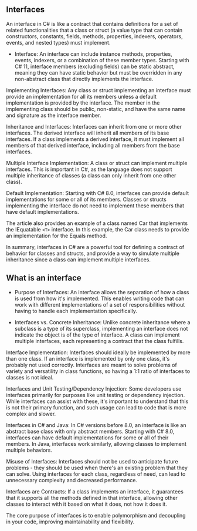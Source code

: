 ## Interfaces 

An interface in C# is like a contract that contains definitions for a set of related functionalities that a class or struct (a value type that can contain constructors, constants, fields, methods, properties, indexers, operators, events, and nested types) must implement.


- Interface: An interface can include instance methods, properties, events, indexers, or a combination of these member types. Starting with C# 11, interface members (excluding fields) can be static abstract, meaning they can have static behavior but must be overridden in any non-abstract class that directly implements the interface.

Implementing Interfaces: Any class or struct implementing an interface must provide an implementation for all its members unless a default implementation is provided by the interface. The member in the implementing class should be public, non-static, and have the same name and signature as the interface member.

Inheritance and Interfaces: Interfaces can inherit from one or more other interfaces. The derived interface will inherit all members of its base interfaces. If a class implements a derived interface, it must implement all members of that derived interface, including all members from the base interfaces.

Multiple Interface Implementation: A class or struct can implement multiple interfaces. This is important in C#, as the language does not support multiple inheritance of classes (a class can only inherit from one other class).

Default Implementation: Starting with C# 8.0, interfaces can provide default implementations for some or all of its members. Classes or structs implementing the interface do not need to implement these members that have default implementations.

The article also provides an example of a class named Car that implements the IEquatable `<T>` interface. In this example, the Car class needs to provide an implementation for the Equals method.

In summary, interfaces in C# are a powerful tool for defining a contract of behavior for classes and structs, and provide a way to simulate multiple inheritance since a class can implement multiple interfaces.

## What is an interface 

- Purpose of Interfaces: An interface allows the separation of how a class is used from how it's implemented. This enables writing code that can work with different implementations of a set of responsibilities without having to handle each implementation specifically.

- Interfaces vs. Concrete Inheritance: Unlike concrete inheritance where a subclass is a type of its superclass, implementing an interface does not indicate the object is of the type of interface. A class can implement multiple interfaces, each representing a contract that the class fulfills.

Interface Implementation: Interfaces should ideally be implemented by more than one class. If an interface is implemented by only one class, it's probably not used correctly. Interfaces are meant to solve problems of variety and versatility in class functions, so having a 1:1 ratio of interfaces to classes is not ideal.

Interfaces and Unit Testing/Dependency Injection: Some developers use interfaces primarily for purposes like unit testing or dependency injection. While interfaces can assist with these, it's important to understand that this is not their primary function, and such usage can lead to code that is more complex and slower.

Interfaces in C# and Java: In C# versions before 8.0, an interface is like an abstract base class with only abstract members. Starting with C# 8.0, interfaces can have default implementations for some or all of their members. In Java, interfaces work similarly, allowing classes to implement multiple behaviors.

Misuse of Interfaces: Interfaces should not be used to anticipate future problems - they should be used when there's an existing problem that they can solve. Using interfaces for each class, regardless of need, can lead to unnecessary complexity and decreased performance.

Interfaces are Contracts: If a class implements an interface, it guarantees that it supports all the methods defined in that interface, allowing other classes to interact with it based on what it does, not how it does it.

The core purpose of interfaces is to enable polymorphism and decoupling in your code, improving maintainability and flexibility.

